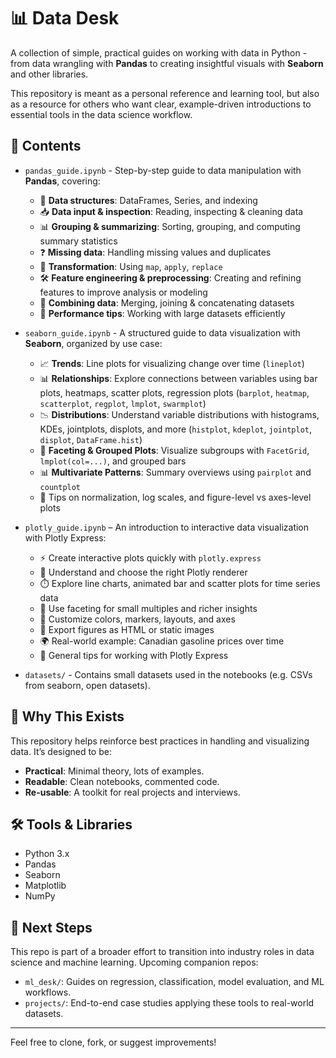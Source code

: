 # 📊 Data Desk

A collection of simple, practical guides on working with data in Python - from data wrangling with **Pandas** to creating insightful visuals with **Seaborn** and other libraries.

This repository is meant as a personal reference and learning tool, but also as a resource for others who want clear, example-driven introductions to essential tools in the data science workflow.

## 📁 Contents

- `pandas_guide.ipynb` - Step-by-step guide to data manipulation with **Pandas**, covering:

  - 🧱 **Data structures**: DataFrames, Series, and indexing
  - 📥 **Data input & inspection**: Reading, inspecting & cleaning data
  - 📊 **Grouping & summarizing**: Sorting, grouping, and computing summary statistics
  - ❓ **Missing data**: Handling missing values and duplicates
  - 🔄 **Transformation**: Using `map`, `apply`, `replace`
  - 🛠️ **Feature engineering & preprocessing**: Creating and refining features to improve analysis or modeling
  - 🔗 **Combining data**: Merging, joining & concatenating datasets
  - 🚀 **Performance tips**: Working with large datasets efficiently

- `seaborn_guide.ipynb` - A structured guide to data visualization with **Seaborn**, organized by use case:

  - 📈 **Trends**: Line plots for visualizing change over time (`lineplot`)
  - 📊 **Relationships**: Explore connections between variables using bar plots, heatmaps, scatter plots, regression plots (`barplot`, `heatmap`, `scatterplot`, `regplot`, `lmplot`, `swarmplot`)
  - 📉 **Distributions**: Understand variable distributions with histograms, KDEs, jointplots, displots, and more (`histplot`, `kdeplot`, `jointplot`, `displot`, `DataFrame.hist`)
  - 🔁 **Faceting & Grouped Plots**: Visualize subgroups with `FacetGrid`, `lmplot(col=...)`, and grouped bars
  - 📊 **Multivariate Patterns**: Summary overviews using `pairplot` and `countplot`
  - 🧰 Tips on normalization, log scales, and figure-level vs axes-level plots

- `plotly_guide.ipynb` – An introduction to interactive data visualization with Plotly Express:
  - ⚡ Create interactive plots quickly with `plotly.express`
  - 🎯 Understand and choose the right Plotly renderer
  - ⏱️ Explore line charts, animated bar and scatter plots for time series data
  - 🧩 Use faceting for small multiples and richer insights
  - 🎨 Customize colors, markers, layouts, and axes
  - 💾 Export figures as HTML or static images
  - 🌍 Real-world example: Canadian gasoline prices over time
  - 📌 General tips for working with Plotly Express

- `datasets/` - Contains small datasets used in the notebooks (e.g. CSVs from seaborn, open datasets).

## 🚀 Why This Exists

This repository helps reinforce best practices in handling and visualizing data. It’s designed to be:
- **Practical**: Minimal theory, lots of examples.
- **Readable**: Clean notebooks, commented code.
- **Re-usable**: A toolkit for real projects and interviews.

## 🛠️ Tools & Libraries

- Python 3.x
- Pandas
- Seaborn
- Matplotlib
- NumPy

## 📌 Next Steps

This repo is part of a broader effort to transition into industry roles in data science and machine learning. Upcoming companion repos:
- `ml_desk/`: Guides on regression, classification, model evaluation, and ML workflows.
- `projects/`: End-to-end case studies applying these tools to real-world datasets.

---

Feel free to clone, fork, or suggest improvements!